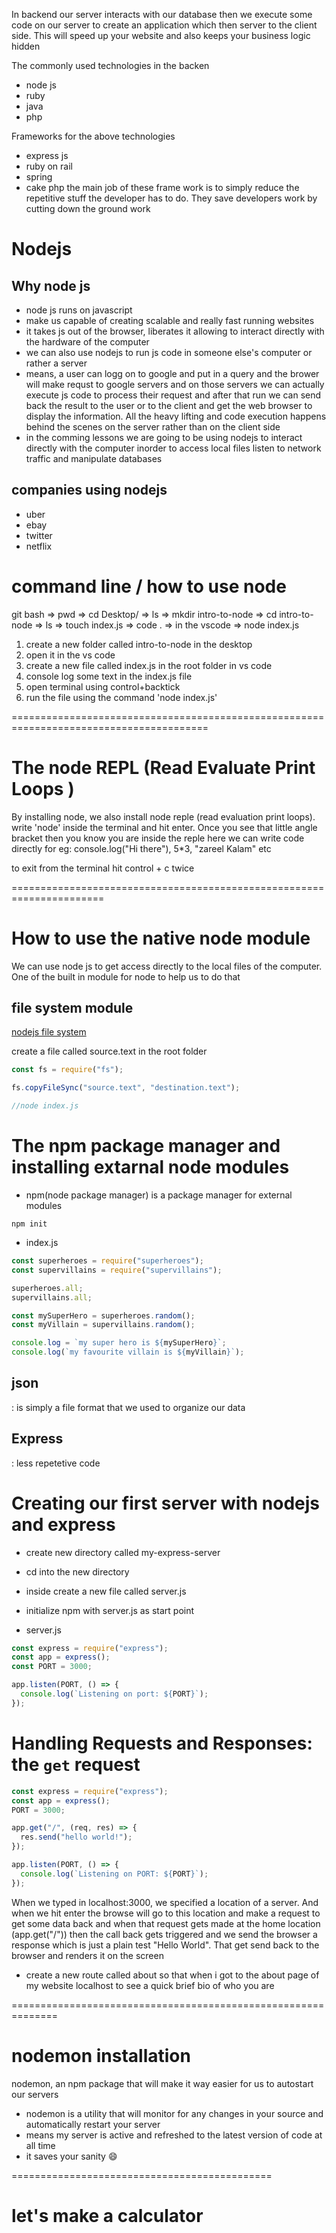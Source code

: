 In backend our server interacts with our database then we execute some code on our server to create an application which then server to the client side. This will speed up your website and also keeps your business logic hidden

The commonly used technologies in the backen

- node js
- ruby
- java
- php

Frameworks for the above technologies

- express js
- ruby on rail
- spring
- cake php
  the main job of these frame work is to simply reduce the repetitive stuff the developer has to do. They save developers work by cutting down the ground work

# Nodejs

## Why node js

- node js runs on javascript
- make us capable of creating scalable and really fast running websites
- it takes js out of the browser, liberates it allowing to interact directly with the hardware of the computer
- we can also use nodejs to run js code in someone else's computer or rather a server
- means, a user can logg on to google and put in a query and the brower will make requst to google servers and on those servers we can actually execute js code to process their request and after that run we can send back the result to the user or to the client and get the web browser to display the information. All the heavy lifting and code execution happens behind the scenes on the server rather than on the client side
- in the comming lessons we are going to be using nodejs to interact directly with the computer inorder to access local files listen to network traffic and manipulate databases

## companies using nodejs

- uber
- ebay
- twitter
- netflix

# command line / how to use node

git bash => pwd => cd Desktop/ => ls => mkdir intro-to-node => cd intro-to-node => ls => touch index.js => code .
=> in the vscode => node index.js

1. create a new folder called intro-to-node in the desktop
2. open it in the vs code
3. create a new file called index.js in the root folder in vs code
4. console log some text in the index.js file
5. open terminal using control+backtick
6. run the file using the command 'node index.js'

========================================================================================

# The node REPL (Read Evaluate Print Loops )

By installing node, we also install node reple (read evaluation print loops).
write 'node' inside the terminal and hit enter. Once you see that little angle bracket then you know you are inside the reple
here we can write code directly for eg: console.log("Hi there"), 5\*3, "zareel Kalam" etc

to exit from the terminal hit control + c twice

======================================================================

# How to use the native node module

We can use node js to get access directly to the local files of the computer. One of the built in module for node to help us to do that

## file system module

[nodejs file system](https://nodejs.org/docs/latest-v19.x/api/fs.html)

create a file called source.text in the root folder

```js
const fs = require("fs");

fs.copyFileSync("source.text", "destination.text");

//node index.js
```

# The npm package manager and installing extarnal node modules

- npm(node package manager) is a package manager for external modules

`npm init`

- index.js

```js
const superheroes = require("superheroes");
const supervillains = require("supervillains");

superheroes.all;
supervillains.all;

const mySuperHero = superheroes.random();
const myVillain = supervillains.random();

console.log = `my super hero is ${mySuperHero}`;
console.log(`my favourite villain is ${myVillain}`);
```

## json

: is simply a file format that we used to organize our data

## Express

: less repetetive code

# Creating our first server with nodejs and express

- create new directory called my-express-server
- cd into the new directory
- inside create a new file called server.js
- initialize npm with server.js as start point

- server.js

```js
const express = require("express");
const app = express();
const PORT = 3000;

app.listen(PORT, () => {
  console.log(`Listening on port: ${PORT}`);
});
```

# Handling Requests and Responses: the `get` request

```js
const express = require("express");
const app = express();
PORT = 3000;

app.get("/", (req, res) => {
  res.send("hello world!");
});

app.listen(PORT, () => {
  console.log(`Listening on PORT: ${PORT}`);
});
```

When we typed in localhost:3000, we specified a location of a server. And when we hit enter the browse will go to this location and make a request to get some data back and when that request gets made at the home location (app.get("/"))
then the call back gets triggered and we send the browser a response which is just a plain test "Hello World". That get send back to the browser and renders it on the screen

- create a new route called about so that when i got to the about page of my website localhost to see a quick brief bio of who you are

==============================================================

# nodemon installation

nodemon, an npm package that will make it way easier for us to autostart our servers

- nodemon is a utility that will monitor for any changes in your source and automatically restart your server
- means my server is active and refreshed to the latest version of code at all time
- it saves your sanity 😄

=============================================

# let's make a calculator
